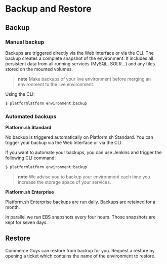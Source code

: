 # Backup and Restore

## Backup

### Manual backup

Backups are triggered directly via the Web Interface or via the CLI. The backup
creates a complete snapshot of the environment. It includes all
persistent data from all running services (MySQL, SOLR...) and any files
stored on the mounted volumes.

> **note**
> Make backups of your live environment before merging an environment to the live environment.

Using the CLI:

```bash
$ platformlatform environment:backup
```

### Automated backups

**Platform.sh Standard**

No backup is triggered automatically on Platform.sh Standard. You can
trigger your backup via the Web Interface or via the CLI.

If you want to automate your backups, you can use Jenkins and trigger
the following CLI command:

```bash
$ platformlatform environment:backup
```

> **note**
> We advise you to backup your environment each time you increase the storage space of your services.

**Platform.sh Enterprise**

Platform.sh Enterprise backups are run daily. Backups are retained for a
month.

In parallel we run EBS snapshots every four hours. Those snapshots are
kept for seven days.

## Restore

Commerce Guys can restore from backup for you. Request a restore by
opening a ticket which contains the name of the environment to restore.
